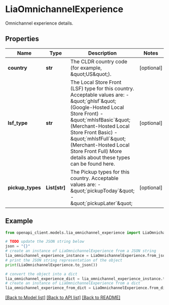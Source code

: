 # LiaOmnichannelExperience

Omnichannel experience details.

## Properties

Name | Type | Description | Notes
------------ | ------------- | ------------- | -------------
**country** | **str** | The CLDR country code (for example, \&quot;US\&quot;). | [optional] 
**lsf_type** | **str** | The Local Store Front (LSF) type for this country. Acceptable values are: - \&quot;&#x60;ghlsf&#x60;\&quot; (Google-Hosted Local Store Front) - \&quot;&#x60;mhlsfBasic&#x60;\&quot; (Merchant-Hosted Local Store Front Basic) - \&quot;&#x60;mhlsfFull&#x60;\&quot; (Merchant-Hosted Local Store Front Full) More details about these types can be found here. | [optional] 
**pickup_types** | **List[str]** | The Pickup types for this country. Acceptable values are: - \&quot;&#x60;pickupToday&#x60;\&quot; - \&quot;&#x60;pickupLater&#x60;\&quot;  | [optional] 

## Example

```python
from openapi_client.models.lia_omnichannel_experience import LiaOmnichannelExperience

# TODO update the JSON string below
json = "{}"
# create an instance of LiaOmnichannelExperience from a JSON string
lia_omnichannel_experience_instance = LiaOmnichannelExperience.from_json(json)
# print the JSON string representation of the object
print(LiaOmnichannelExperience.to_json())

# convert the object into a dict
lia_omnichannel_experience_dict = lia_omnichannel_experience_instance.to_dict()
# create an instance of LiaOmnichannelExperience from a dict
lia_omnichannel_experience_from_dict = LiaOmnichannelExperience.from_dict(lia_omnichannel_experience_dict)
```
[[Back to Model list]](../README.md#documentation-for-models) [[Back to API list]](../README.md#documentation-for-api-endpoints) [[Back to README]](../README.md)


